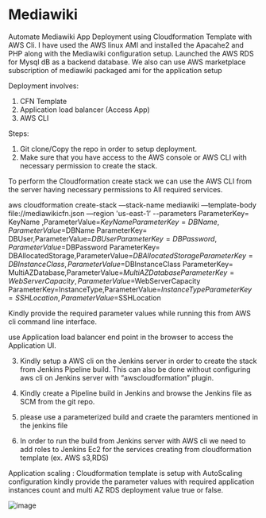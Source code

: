 # Mediawiki

Automate Mediawiki App Deployment using Cloudformation Template with AWS Cli.
I have used the AWS linux AMI and installed the Apacahe2 and PHP along with the Mediawiki configuration setup. 
Launched the AWS RDS for Mysql dB as a backend database. 
We also can use AWS marketplace subscription of mediawiki packaged ami for the application setup

Deployment involves:
1.	CFN Template 
2. Application load balancer (Access App) 
3. AWS CLI 


Steps:
1.	Git clone/Copy the repo in order to setup deployment. 
2.	Make sure that you have access to the AWS console or AWS CLI with necessary permission to create the stack.


To perform the Cloudformation create stack we can use the AWS CLI from the server having necessary permissions to All required services.

aws cloudformation create-stack —stack-name mediawiki —template-body file://mediawikicfn.json —region 'us-east-1’ --parameters ParameterKey= KeyName ,ParameterValue=$KeyName ParameterKey= DBName,ParameterValue=$DBName ParameterKey= DBUser,ParameterValue=$DBUser ParameterKey=DBPassword,ParameterValue=$DBPassword  ParameterKey= DBAllocatedStorage,ParameterValue=$DBAllocatedStorage ParameterKey=DBInstanceClass,ParameterValue=$DBInstanceClass ParameterKey= MultiAZDatabase,ParameterValue=$MultiAZDatabase ParameterKey= WebServerCapacity,ParameterValue=$WebServerCapacity ParameterKey=InstanceType,ParameterValue=$InstanceType ParameterKey= SSHLocation,ParameterValue=$SSHLocation

Kindly provide the required parameter values while running this from AWS cli command line interface.

use Application load balancer end point in the browser to access the Application UI.



3.	Kindly setup a AWS cli on the Jenkins server in order to create the stack from Jenkins Pipeline build. This can also be done without configuring aws cli on Jenkins server with “awscloudformation” plugin.

4. Kindly create a Pipeline build in Jenkins and browse the Jenkins file as SCM from the git repo. 
5. please use a parameterized build and craete the paramters mentioned in the jenkins file
6.	In order to run the build from Jenkins server with AWS cli we need to add roles to Jenkins Ec2 for the services creating from cloudformation template (ex. AWS s3,RDS)



Application scaling : 
Cloudformation template is setup with AutoScaling configuration kindly provide the parameter values with required application instances count and multi AZ RDS deployment value true or false.










![image](https://user-images.githubusercontent.com/32525224/127636460-79428afb-43c1-4f17-9348-59a593af12c8.png)
